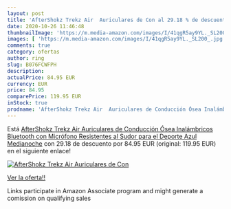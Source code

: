 ```yaml
---
layout: post
title: 'AfterShokz Trekz Air  Auriculares de Con al 29.18 % de descuento'
date: 2020-10-26 11:46:48
thumbnailImage: 'https://m.media-amazon.com/images/I/41qgR5ay9YL._SL200_.jpg'
images: [ 'https://m.media-amazon.com/images/I/41qgR5ay9YL._SL200_.jpg' ]
comments: true
category: ofertas
author: ring
slug: B076FCWFPH
description:
actualPrice: 84.95 EUR
currency: EUR
price: 84.95
comparePrice: 119.95 EUR
inStock: true
prodname: 'AfterShokz Trekz Air  Auriculares de Conducción Ósea Inalámbricos Bluetooth con Micrófono Resistentes al Sudor para el Deporte  Azul Medianoche'
---
```


Está [AfterShokz Trekz Air  Auriculares de Conducción Ósea Inalámbricos Bluetooth con Micrófono Resistentes al Sudor para el Deporte  Azul Medianoche](https://www.amazon.es/dp/B076FCWFPH/?tag=tolees-21) con 29.18 de descuento por 84.95 EUR (original: 119.95 EUR) en el siguiente enlace!

[![AfterShokz Trekz Air  Auriculares de Con](https://m.media-amazon.com/images/I/41qgR5ay9YL._SL200_.jpg)](https://www.amazon.es/dp/B076FCWFPH/?tag=tolees-21)

[Ver la oferta!!](https://www.amazon.es/dp/B076FCWFPH/?tag=tolees-21)

Links participate in Amazon Associate program and might generate a comission on qualifying sales



